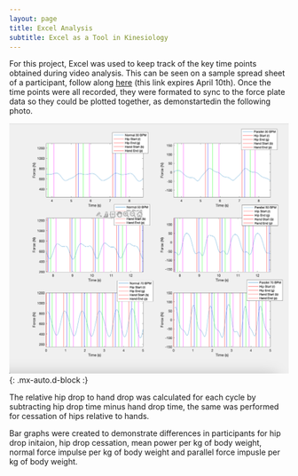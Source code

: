 ```yaml
---
layout: page
title: Excel Analysis 
subtitle: Excel as a Tool in Kinesiology
---
```


For this project, Excel was used to keep track of the key time points obtained during video analysis. This can be seen on a sample spread sheet of a participant, follow along [here](https://uofc-my.sharepoint.com/:x:/g/personal/ashley_matesic_ucalgary_ca/Ec1sPI2BVBlJshaKqP8PT_QB-jm_y-azlrx6ETv70nkPNQ?e=G5VcWx) (this link expires April 10th). Once the time points were all recorded, they were formated to sync to the force plate data so they could be plotted together, as demonstartedin the following photo. 

![Participant 2 Force Curves](https://github.com/ashley-matesic/KNES381FinalProject/blob/master/assets/img/Participant2Forcegraphs.png){: .mx-auto.d-block :}

The relative hip drop to hand drop was calculated for each cycle by subtracting hip drop time minus hand drop time, the same was performed for cessation of hips relative to hands. 

Bar graphs were created to demonstrate differences in participants for hip drop initaion, hip drop cessation, mean power per kg of body weight, normal force impulse per kg of body weight and parallel force impusle per kg of body weight. 

